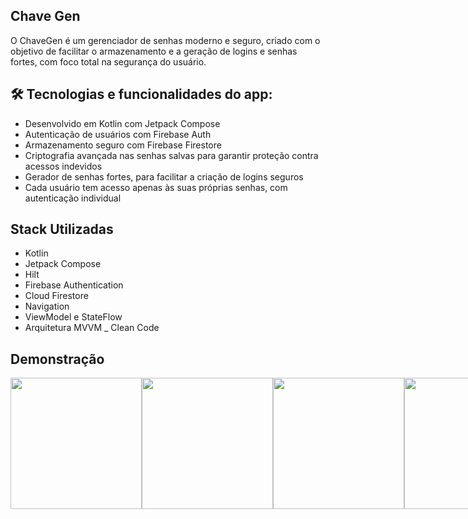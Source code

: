 ## Chave Gen
O ChaveGen é um gerenciador de senhas moderno e seguro, criado com o objetivo de 
facilitar o armazenamento e a geração de logins e senhas fortes, com foco total na segurança do usuário.

## 🛠️ Tecnologias e funcionalidades do app:

- Desenvolvido em Kotlin com Jetpack Compose
- Autenticação de usuários com Firebase Auth
- Armazenamento seguro com Firebase Firestore
- Criptografia avançada nas senhas salvas para garantir proteção contra acessos indevidos
- Gerador de senhas fortes, para facilitar a criação de logins seguros
- Cada usuário tem acesso apenas às suas próprias senhas, com autenticação individual

## Stack Utilizadas
- Kotlin
- Jetpack Compose
- Hilt
- Firebase Authentication
- Cloud Firestore
- Navigation
- ViewModel e StateFlow
- Arquitetura MVVM
_ Clean Code

## Demonstração
<div style="display: flex; align-items: center;flex-direction: center; "> 
  <img src="https://github.com/user-attachments/assets/43861a6f-0189-4eb7-bc03-88b4b4de1e1e" width="210px" name="Splash">
  <img src="https://github.com/user-attachments/assets/edcb093e-b930-4d34-a22b-9113049a3ff5" width="210px" name="SingIn">
  <img src="https://github.com/user-attachments/assets/7df1433c-9086-48c4-bdb0-0b51eef176ed" width="210px" name="SingUp">
  <img src="https://github.com/user-attachments/assets/4e0ae4a0-266e-4f12-8acb-03de43daf2d6" width="210px" name="Forgot">
  <img src="https://github.com/user-attachments/assets/55c4ef50-64b9-47a4-8303-ab3a8a2d1a7d" width="210px" name="Home">
  <img src="https://github.com/user-attachments/assets/c930261d-473e-48fd-8853-47e56563883a" width="210px" name="Add Login">
  <img src="https://github.com/user-attachments/assets/bf1e5ddf-91f0-444e-ac46-9232afc42e47" width="210px" name="Gerar Senha">
  <img src="https://github.com/user-attachments/assets/527cfe09-7630-4ed0-87de-074ef0a79ca2" width="210px" name="Edit Login">
  <img src="https://github.com/user-attachments/assets/e8eddcd9-9aca-4ac5-89bf-113f3e7d857b" width="210px" name="Visualizar Login">
  <img src="https://github.com/user-attachments/assets/5f2f55f8-ba19-451d-90d5-d07b8a29e1f6" width="210px" name="Configuração">
<div/>
